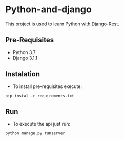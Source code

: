 # Python-and-django

This project is used to learn Python with Django-Rest.



## Pre-Requisites

* Python 3.7
* Django 3.1.1


## Instalation 

* To install pre-requisites execute: 

`pip instal -r requirements.txt`

## Run

* To execute the api just run:

`python manage.py runserver`





